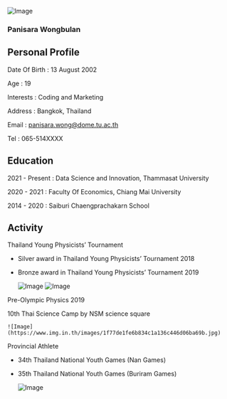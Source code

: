 
![Image](https://www.img.in.th/images/01ba166b0492dbddf64bad7416d37c13.jpg)

### Panisara Wongbulan
## Personal Profile
Date Of Birth : 13 August 2002

Age : 19

Interests : Coding and Marketing

Address : Bangkok, Thailand

Email : panisara.wong@dome.tu.ac.th

Tel : 065-514XXXX

## Education
2021 - Present : Data Science and Innovation, Thammasat University 
                
2020 - 2021 : Faculty Of Economics, Chiang Mai University 
              
2014 - 2020 : Saiburi Chaengprachakarn School

## Activity 
Thailand Young Physicists’ Tournament

- Silver award in Thailand Young Physicists’ Tournament 2018 

- Bronze award in Thailand Young Physicists’ Tournament 2019 

   ![Image](https://www.img.in.th/images/456fb5aafd447e3247f04d86a2be1622.jpg)
   ![Image](https://www.img.in.th/images/b21602eab8fb21b5abe32b627a83e083.jpg)

Pre-Olympic Physics 2019

10th Thai Science Camp by NSM science square

    ![Image](https://www.img.in.th/images/1f77de1fe6b834c1a136c446d06ba69b.jpg)

Provincial Athlete  

- 34th Thailand National Youth Games (Nan Games)

- 35th Thailand National Youth Games (Buriram Games)

   ![Image](https://www.img.in.th/images/1c7ed09bebad15b2c601c4ee29c0ec4b.jpg)

